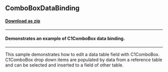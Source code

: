 ## ComboBoxDataBinding
#### [Download as zip](https://grapecity.github.io/DownGit/#/home?url=https://github.com/GrapeCity/ComponentOne-WinForms-Samples/tree/master/NetFramework\Input\CS\ComboBoxDataBinding)
____
#### Demonstrates an example of C1ComboBox data binding.
____
This sample demonstrates how to edit a data table field with C1ComboBox. C1ComboBox drop down items are populated by data from a reference table and can be selected and inserted to a field of other table. 